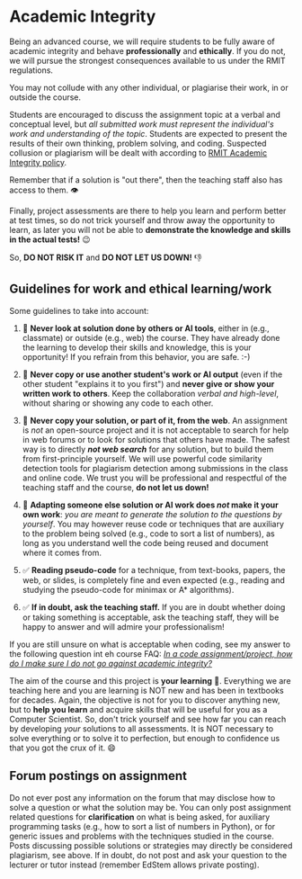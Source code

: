 # Academic Integrity

Being an advanced course, we will require students to be fully aware of academic integrity and behave **professionally** and **ethically**. If you do not, we will pursue the  strongest consequences available to us under the RMIT regulations.

You may not collude with any other individual, or plagiarise their work, in or outside the course.

Students are encouraged to discuss the assignment topic at a verbal and conceptual level, but _all submitted work must represent the individual's work and understanding of the topic_.  Students are expected to present the results of their own thinking, problem solving, and coding. Suspected collusion or plagiarism will be dealt with according to [RMIT Academic Integrity policy](https://www.rmit.edu.au/students/student-essentials/rights-and-responsibilities/academic-integrity).

Remember that if a solution is "out there", then the teaching staff also has access to them. 👁️

Finally, project assessments are there to help you learn and perform better at test times, so do not trick yourself and throw away the opportunity to learn, as later you will not be able to **demonstrate the knowledge and skills in the actual tests!** 😉

So, **DO NOT RISK IT** and **DO NOT LET US DOWN!** 👎

## Guidelines for work and ethical learning/work

Some guidelines to take into account:

1. 🛑 **Never look at solution done by others or AI tools**, either in (e.g., classmate) or outside (e.g., web) the course. They have already done the learning to develop their skills and knowledge, this is your opportunity! If you refrain from this behavior, you are safe. :-)

2. 🛑 **Never copy or use another student's work or AI output** (even if the other student "explains it to you first") and **never give or show your written work to others**. Keep the collaboration _verbal and high-level_, without sharing or showing any code to each other.

3. 🛑 **Never copy your solution, or part of it, from the web**. An assignment is _not_ an open-source project and it is not acceptable to search for help in web forums or to look for solutions that others have made. The safest way is to directly _**not web search**_ for any solution, but to build them from first-principle yourself. We will use powerful code similarity detection tools for plagiarism detection among submissions in the class and online code. We trust you will be professional and respectful of the teaching staff and the course, **do not let us down!**

4. 🛑 **Adapting someone else solution or AI work does _not_ make it your own work**: _you are meant to generate the solution to the questions by yourself_. You may however reuse code or techniques that are auxiliary to the problem being solved (e.g., code to sort a list of numbers), as long as you understand well the code being reused and document where it comes from.

5. ✅ **Reading pseudo-code** for a technique, from text-books, papers, the web, or slides, is completely fine and even expected (e.g., reading and studying the pseudo-code for minimax or A* algorithms).

6. ✅ **If in doubt, ask the teaching staff.** If you are in doubt whether doing or taking something is acceptable, ask the teaching staff, they will be happy to answer and will admire your professionalism!

If you are still unsure on what is acceptable when coding, see my answer to the following question int eh course FAQ: [_In a code assignment/project, how do I make sure I do not go against academic integrity?_](https://github.com/RMIT-COSC1127-3117-AI25/AI25-DOC/blob/main/CODE-INTEGRITY.md)

The aim of the course and this project is **your learning** 🥇. Everything we are teaching here and you are learning is NOT new and has been in textbooks for decades. Again, the objective is not for you to discover anything new, but to **help you learn** and acquire skills that will be useful for you as a Computer Scientist. So, don't trick yourself and see how far you can reach by developing _your_ solutions to all assessments. It is NOT necessary to solve everything or to solve it to perfection, but enough to confidence us that you got the crux of it. 😄

## Forum postings on assignment

Do not ever post any information on the forum that may disclose how to solve a question or what the solution may be. You can only post assignment related questions for **clarification** on what is being asked, for auxiliary programming tasks (e.g., how to sort a list of numbers in Python), or for generic issues and problems with the techniques studied in the course. Posts  discussing possible solutions or strategies may directly be considered plagiarism, see above. If in doubt, do not post and ask your question to the lecturer or tutor instead (remember EdStem allows private posting).
